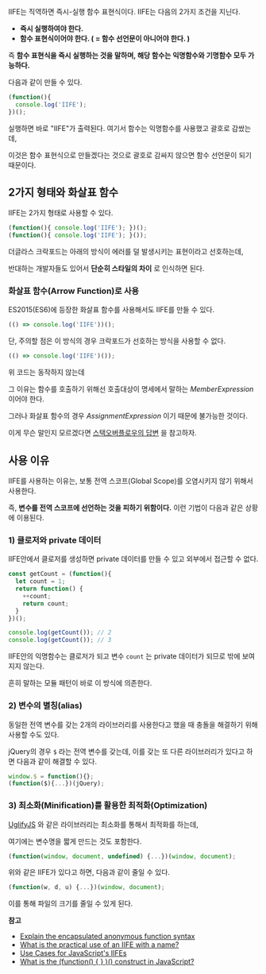 IIFE는 직역하면 즉시-실행 함수 표현식이다. IIFE는 다음의 2가지 조건을 지닌다.

- **즉시 실행하여야 한다.**
- **함수 표현식이어야 한다. ( = 함수 선언문이 아니어야 한다. )**

즉 **함수 표현식을 즉시 실행하는 것을 말하며, 해당 함수는 익명함수와 기명함수 모두 가능하다.**

다음과 같이 만들 수 있다.

```jsx
(function(){ 
  console.log('IIFE'); 
})();
```

실행하면 바로 "IIFE"가 출력된다. 여기서 함수는 익명함수를 사용했고 괄호로 감쌌는데,

이것은 함수 표현식으로 만들겠다는 것으로 괄호로 감싸지 않으면 함수 선언문이 되기 때문이다.

## **2가지 형태와 화살표 함수**

IIFE는 2가지 형태로 사용할 수 있다.

```jsx
(function(){ console.log('IIFE'); })();
(function(){ console.log('IIFE'); }());
```

더글라스 크락포드는 아래의 방식이 에러를 덜 발생시키는 표현이라고 선호하는데,

반대하는 개발자들도 있어서 **단순히 스타일의 차이** 로 인식하면 된다.

### **화살표 함수(Arrow Function)로 사용**

ES2015(ES6)에 등장한 화살표 함수를 사용해서도 IIFE를 만들 수 있다.

```jsx
(() => console.log('IIFE'))();
```

단, 주의할 점은 이 방식의 경우 크락포드가 선호하는 방식을 사용할 수 없다.

```jsx
(() => console.log('IIFE')());
```

위 코드는 동작하지 않는데

그 이유는 함수를 호출하기 위해선 호출대상이 명세에서 말하는 *MemberExpression*이어야 한다.

그러나 화살표 함수의 경우 *AssignmentExpression* 이기 때문에 불가능한 것이다.

이게 무슨 말인지 모르겠다면 [스택오버플로우의 답변](https://stackoverflow.com/a/34589765/11789111) 을 참고하자.

## **사용 이유**

IIFE를 사용하는 이유는, 보통 전역 스코프(Global Scope)를 오염시키지 않기 위해서 사용한다.

즉, **변수를 전역 스코프에 선언하는 것을 피하기 위함이다.** 이런 기법이 다음과 같은 상황에 이용된다.

### 1) **클로저와 private 데이터**

IIFE안에서 클로저를 생성하면 private 데이터를 만들 수 있고 외부에서 접근할 수 없다.

```jsx
const getCount = (function(){
  let count = 1;
  return function() {
    ++count;
    return count;
  }
})();

console.log(getCount()); // 2
console.log(getCount()); // 3
```

IIFE안의 익명함수는 클로저가 되고 변수 `count` 는 private 데이터가 되므로 밖에 보여지지 않는다.

흔히 말하는 모듈 패턴이 바로 이 방식에 의존한다.

### 2) **변수의 별칭(alias)**

동일한 전역 변수를 갖는 2개의 라이브러리를 사용한다고 했을 때 충돌을 해결하기 위해 사용할 수도 있다. 

jQuery의 경우 `$` 라는 전역 변수를 갖는데, 이를 갖는 또 다른 라이브러리가 있다고 하면 다음과 같이 해결할 수 있다.

```jsx
window.$ = function(){};
(function($){...})(jQuery);
```

### 3) **최소화(Minification)를 활용한 최적화(Optimization)**

[UglifyJS](https://github.com/mishoo/UglifyJS2) 와 같은 라이브러리는 최소화를 통해서 최적화를 하는데,

여기에는 변수명을 짧게 만드는 것도 포함한다.

```jsx
(function(window, document, undefined) {...})(window, document);
```

위와 같은 IIFE가 있다고 하면, 다음과 같이 줄일 수 있다.

```jsx
(function(w, d, u) {...})(window, document);
```

이를 통해 파일의 크기를 줄일 수 있게 된다.

**참고**

- [Explain the encapsulated anonymous function syntax](https://stackoverflow.com/questions/1634268/explain-the-encapsulated-anonymous-function-syntax)
- [What is the practical use of an IIFE with a name?](https://stackoverflow.com/questions/18365801/what-is-the-practical-use-of-an-iife-with-a-name)
- [Use Cases for JavaScript's IIFEs](https://mariusschulz.com/blog/use-cases-for-javascripts-iifes)
- [What is the (function() { } )() construct in JavaScript?](https://stackoverflow.com/questions/8228281/what-is-the-function-construct-in-javascript)